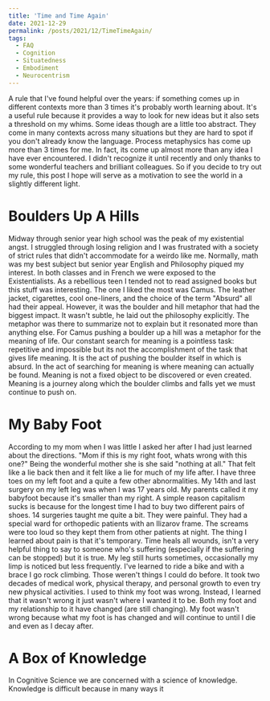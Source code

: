 ```yaml
---
title: 'Time and Time Again'
date: 2021-12-29
permalink: /posts/2021/12/TimeTimeAgain/
tags:
  - FAQ
  - Cognition
  - Situatedness
  - Embodiment
  - Neurocentrism
---
```


A rule that I've found helpful over the years: if something comes up in different contexts more than 3 
times it's probably worth learning about. It's a useful rule because it provides a way to look for new ideas 
but it also sets a threshold on my whims. Some ideas though are a little too abstract. They come in many
contexts across many situations but they are hard to spot if you don't already know the language. Process
metaphysics has come up more than 3 times for me. In fact, its come up almost more than any idea I have ever 
encountered. I didn't recognize it until recently and only thanks to some wonderful teachers and brilliant 
colleagues. So if you decide to try out my rule, this post I hope will serve as a motivation to see the world
in a slightly different light.

Boulders Up A Hills
====================
Midway through senior year high school was the peak of my existential angst. I struggled through losing religion
and I was frustrated with a society of strict rules that didn't accommodate for a weirdo like me. Normally, math
was my best subject but senior year English and Philosophy piqued my interest. In both classes and in French
we were exposed to the Existentialists. As a rebellious teen I tended not to read assigned books but this stuff
was interesting. The one I liked the most was Camus. The leather jacket, cigarettes, cool one-liners, and the choice
of the term "Absurd" all had their appeal. However, it was the boulder and hill metaphor that had the biggest impact.
It wasn't subtle, he laid out the philosophy explicitly. The metaphor was there to summarize not to explain but it 
resonated more than anything else. For Camus pushing a boulder up a hill was a metaphor for the meaning of life. Our
constant search for meaning is a pointless task: repetitive and impossible but its not the accomplishment of the task
that gives life meaning. It is the act of pushing the boulder itself in which is absurd. In the act of 
searching for meaning is where meaning can actually be found. Meaning is not a fixed object to be discovered or even
created. Meaning is a journey along which the boulder climbs and falls yet we must continue to push on.

My Baby Foot
=================
According to my mom when I was little I asked her after I had just learned about the directions. "Mom if this is my
right foot, whats wrong with this one?" Being the wonderful mother she is she said "nothing at all." That felt like a
lie back then and it felt like a lie for much of my life after. I have three toes on my left foot and a quite a few other
abnormalities. My 14th and last surgery on my left leg was when I was 17 years old. My parents called it my babyfoot 
because it's smaller than my right. A simple reason capitalism sucks is because for the longest time I had to buy two 
different pairs of shoes. 14 surgeries taught me quite a bit. They were painful. They had a special ward for orthopedic 
patients with an Ilizarov frame. The screams were too loud so they kept them from other patients at night. The thing I 
learned about pain is that it's temporary. Time heals all wounds, isn't a very helpful thing to say to someone who's 
suffering (especially if the suffering can be stopped) but it is true. My leg still hurts sometimes, occasionally my
limp is noticed but less frequently. I've learned to ride a bike and with a brace I go rock climbing. Those weren't things
I could do before. It took two decades of medical work, physical therapy, and personal growth to even try new physical 
activities. I used to think my foot was wrong. Instead, I learned that it wasn't wrong it just wasn't where I wanted it 
to be. Both my foot and my relationship to it have changed (are still changing). My foot wasn't wrong because what my foot
is has changed and will continue to until I die and even as I decay after.

A Box of Knowledge
===================
In Cognitive Science we are concerned with a science of knowledge. Knowledge is difficult because in many ways it


